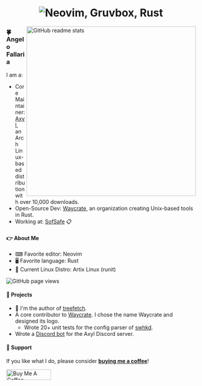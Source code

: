 <h1 align=center><img src="https://readme-typing-svg.herokuapp.com?font=jetbrains+mono&color=%23a9b665&size=22&center=true&vCenter=true&lines=Neovim%2C+Gruvbox%2C+Rust;Linux%2C+Python%2C+tmux" alt="Neovim, Gruvbox, Rust"></h1>

<img src="https://github-readme-stats.vercel.app/api?username=angelofallars&theme=onedark&show_icons=true&include_all_commits=true&hide_border=true&hide=issues&custom_title=Angelo&nbsp;Fallaria's&nbsp;Stats&title_color=a9b665&icon_color=e3a84e&text_color=dfbf8e&bg_color=282828&count_private=true" alt="GitHub readme stats" width=450px align=right>

### 🍀 Angelo Fallaria

I am a:

* Core Maintainer: [Axyl](https://axylos.org/), an Arch Linux-based distribution with over 10,000 downloads.
* Open-Source Dev: [Waycrate](https://github.com/waycrate), an organization creating Unix-based tools in Rust.
* Working at: [SofSafe](https://www.sofsafe.cloud) 📋

#### 👉 About Me

- ⌨ Favorite editor: Neovim
- 🖥 Favorite language: Rust
- 🐧 Current Linux Distro: Artix Linux (runit)

<img src="https://komarev.com/ghpvc/?username=angelofallars&color=45707a&style=flat-square" alt="GitHub page views">

#### 📎 Projects

- 🌲 I'm the author of [treefetch](https://github.com/angelofallars/treefetch).
- A core contributor to [Waycrate](https://waycrate.github.io). I chose the name Waycrate and designed its logo.
  - Wrote 20+ unit tests for the config parser of [swhkd](https://github.com/waycrate/swhkd).
- Wrote a [Discord bot](https://github.com/angelofallars/axyl-stats) for the Axyl Discord server.

#### 🎁 Support

If you like what I do, please consider **[buying me a coffee](https://www.buymeacoffee.com/angelofallaria)**!

<a href="https://www.buymeacoffee.com/angelofallaria" target="_blank"><img src="https://cdn.buymeacoffee.com/buttons/default-orange.png" alt="Buy Me A Coffee" height="28" width="119"></a>

